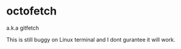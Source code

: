 # octofetch
a.k.a gitfetch

This is still buggy on Linux terminal and I dont gurantee it will work.
